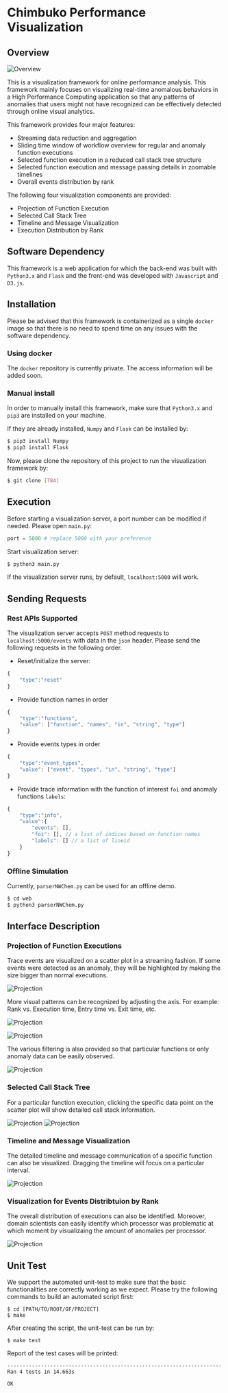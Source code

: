 # Chimbuko Performance Visualization 

## Overview 

![Overview](./data/images/overview.png)

This is a visualization framework for online performance analysis. This framework mainly focuses on visualizing real-time anomalous behaviors in a High Performance Computing application so that any patterns of anomalies that users might not have recognized can be effectively detected through online visual analytics. 

This framework provides four major features:

* Streaming data reduction and aggregation
* Sliding time window of workflow overview for regular and anomaly function executions
* Selected function execution in a reduced call stack tree structure
* Selected function execution and message passing details in zoomable timelines
* Overall events distribution by rank

The following four visualization components are provided:

* Projection of Function Execution
* Selected Call Stack Tree
* Timeline and Message Visualization
* Execution Distribution by Rank 


## Software Dependency

This framework is a web application for which the back-end was built with `Python3.x` and `Flask` and the front-end was developed with `Javascript` and `D3.js`. 


## Installation

Please be advised that this framework is containerized as a single `docker` image so that there is no need to spend time on any issues with the software dependency.

### Using docker
The `docker` repository is currently private. The access information will be added soon.

### Manual install
In order to manually install this framework, make sure that `Python3.x` and `pip3` are installed on your machine.

If they are already installed, `Numpy` and `Flask` can be installed by:

```bash
$ pip3 install Numpy
$ pip3 install Flask
```

Now, please clone the repository of this project to run the visualization framework by: 

```bash
$ git clone [TBA]
```


## Execution

Before starting a visualization server, a port number can be modified if needed. Please open `main.py`:

```python
port = 5000 # replace 5000 with your preference
```

Start visualization server:

```bash
$ python3 main.py
```

If the visualization server runs, by default, `localhost:5000` will work.

## Sending Requests

### Rest APIs Supported

The visualization server accepts `POST` method requests to `localhost:5000/events` with data in the `json` header. Please send the following requests in the following order.

- Reset/initialize the server:

```javascript
{ 
    "type":"reset"
}
```

- Provide function names in order

```javascript
{ 
    "type":"functions", 
    "value": ["function", "names", "in", "string", "type"]
}
```

- Provide events types in order

```javascript
{ 
    "type":"event_types", 
    "value": ["event", "types", "in", "string", "type"]
}
```

- Provide trace information with the function of interest `foi` and anomaly functions `labels`:

```javascript
{ 
    "type":"info",
    "value":{
        "events": [],
        "foi": [], // a list of indices based on function names 
        "labels": [] // a list of lineid
    }
}
```

### Offline Simulation

Currently, `parserNWChem.py` can be used for an offline demo.

```bash
$ cd web
$ python3 parserNWChem.py
```


## Interface Description

### Projection of Function Executions
Trace events are visualized on a scatter plot in a streaming fashion. If some events were detected as an anomaly, they will be highlighted by making the size bigger than normal executions. 

![Projection](./data/images/projection.png)

More visual patterns can be recognized by adjusting the axis. For example: Rank vs. Execution time, Entry time vs. Exit time, etc.

![Projection](./data/images/projection_2.png)

![Projection](./data/images/projection_3.png)

The various filtering is also provided so that particular functions or only anomaly data can be easily observed.

![Projection](./data/images/filter.gif)


### Selected Call Stack Tree 
For a particular function execution, clicking the specific data point on the scatter plot will show detailed call stack information.

![Projection](./data/images/tree.png)
![Projection](./data/images/cstrees.png)

### Timeline and Message Visualization
The detailed timeline and message communication of a specific function can also be visualized. Dragging the timeline will focus on a particular interval.

![Projection](./data/images/timeline.gif)

### Visualization for Events Distribtuion by Rank 
The overall distribution of executions can also be identified. Moreover, domain scientists can easily identify which processor was problematic at which moment by visualizaing the amount of anomalies per processor.

![Projection](./data/images/heatmap.gif)


## Unit Test
We support the automated unit-test to make sure that the basic functionalities are correctly working as we expect. Please try the following commands to build an automated script first:

```console
$ cd [PATH/TO/ROOT/OF/PROJECT]
$ make 
```

After creating the script, the unit-test can be run by:

```console
$ make test
```

Report of the test cases will be printed:

```console
----------------------------------------------------------------------
Ran 4 tests in 14.663s

OK
```
